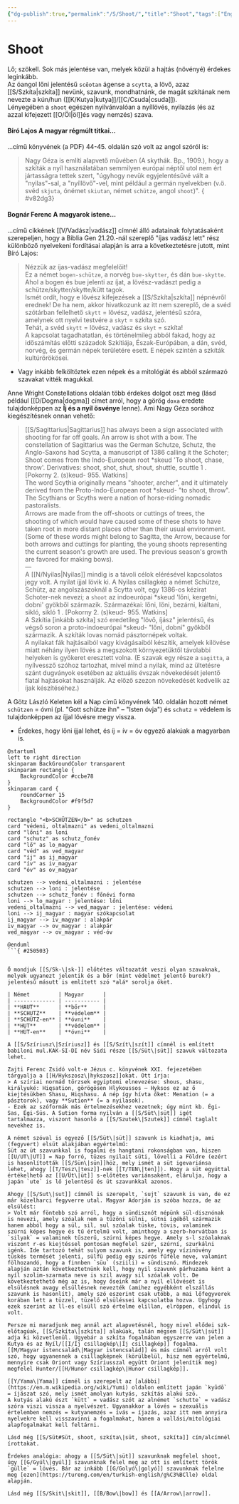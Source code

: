 ```yaml
---
{"dg-publish":true,"permalink":"/S/Shoot/","title":"Shoot","tags":["Englishtexttranslated"],"created":"2024-11-05T19:18","updated":"2025-06-07T19:14"}
---
```



# Shoot

Lő; szökell. Sok más jelentése van, melyek közül a hajtás (növényé) érdekes leginkább.  
Az óangol lőni jelentésű `scēotan` ágense a `scytta`, a lövő, azaz [[S/Szkíta\|szkíta]] nevünk, szavunk, mondhatnánk, de magát szkítának nem nevezte a kún/hun ([[K/Kutya\|kutya]]/[[C/Csuda\|csuda]]).  
Lényegében a `shoot` egészen nyilvánvalóan a nyíllövés, nyilazás (és az azzal kifejezett [[O/Öl\|öl]]és vagy nemzés) szava.  

#### Bíró Lajos A magyar régmúlt titkai...

...című könyvének (a PDF) 44-45. oldalán szó volt az angol szóról is:  
> Nagy Géza is említi alapvető művében (A skythák. Bp., 1909.), hogy a szkíták a nyíl használatában semmilyen európai néptől utol nem ért jártasságra tettek szert, "úgyhogy nevük egyjelentésűvé vált a "nyilas"-sal, a "nyíllövő"-vel, mint például a germán nyelvekben (v.ö. svéd `skjuta`, ónémet `skiutan`, német `schütze`, angol `shoot`)".
{ #v82dg3}


#### Bognár Ferenc A magyarok istene...

...című cikkének [[V/Vadász\|vadász]] címnél álló adatainak folytatásaként szerepeljen, hogy a Biblia Gen 21.20.-nál szereplő "íjas vadász lett" rész különböző nyelvekeni fordításai alapján is arra a következtetésre jutott, mint Bíró Lajos:  
> Nézzük az íjas-vadász megfelelőit!  
> Ez a német `bogen-schütze`, a norvég `bue-skytter`, és dán `bue-skytte`.  
> Ahol a bogen és bue jelenti az íjat, a lövész-vadászt pedig a schütze/skytter/skytte/kütt tagok.  
> Ismét ordít, hogy e lövész kifejezések a [[S/Szkíta\|szkíta]] népnévről erednek! De ha nem, akkor hivatkozunk az itt nem szereplő, de a svéd szótárban fellelhető `skytt` = lövész, vadász, jelentésű szóra, amelynek ott nyelvi testvére a `skyt` = szkíta szó.  
> Tehát, a svéd `skytt` = lövész, vadász és `skyt` = szkíta!  
> A kapcsolat tagadhatatlan, és történelmileg abból fakad, hogy az időszámítás előtti századok Szkítiája, Észak-Európában, a dán, svéd, norvég, és germán népek területére esett. E népek szintén a szkíták kultúrörökösei.  
- Vagy inkább felköltöztek ezen népek és a mitológiát és abból származó szavakat vitték magukkal.

Anne Wright Constellations oldalán több érdekes dolgot oszt meg (lásd például [[D/Dogma\|dogma]] címet arról, hogy a görög `doxa` eredete tulajdonképpen az **Íj és a nyíl ösvénye** lenne). Ami Nagy Géza sorához kiegészítésnek onnan vehető:  
> [[S/Sagittarius\|Sagittarius]] has always been a sign associated with shooting for far off goals. An arrow is shot with a bow. The constellation of Sagittarius was the German Schutze, Schutz, the Anglo-Saxons had Scytta, a manuscript of 1386 calling it the Schoter; Shoot comes from the Indo-European root \*skeud 'To shoot, chase, throw'. Derivatives: shoot, shot, shut, shout, shuttle, scuttle 1 . \[Pokorny 2. (s)keud- 955. Watkins\]  
> The word Scythia originally means "shooter, archer", and it ultimately derived from the Proto-Indo-European root \*skeud- "to shoot, throw". The Scythians or Scyths were a nation of horse-riding nomadic pastoralists.  
> Arrows are made from the oﬀ-shoots or cuttings of trees, the shooting of which would have caused some of these shots to have taken root in more distant places other than their usual environment. (Some of these words might belong to Sagitta, the Arrow, because for both arrows and cuttings for planting, the young shoots representing the current season's growth are used. The previous season's growth are favored for making bows).  
> —  
> A [[N/Nyilas\|Nyilas]] mindig is a távoli célok elérésével kapcsolatos jegy volt. A nyilat íjjal lövik ki. A Nyilas csillagkép a német Schütze, Schütz, az angolszászoknál a Scytta volt, egy 1386-os kézirat Schoter-nek nevezi; a `shoot` az indoeurópai \*skeud 'lőni, kergetni, dobni' gyökből származik. Származékai: lőni, lőni, bezárni, kiáltani, sikló, sikló 1 . \[Pokorny 2. (s)keud- 955. Watkins\]  
> A Szkítia \[inkább szkíta\] szó eredetileg "lövő, íjász" jelentésű, és végső soron a proto-indoeurópai \*skeud- "lőni, dobni" gyökből származik. A szkíták lovas nomád pásztornépek voltak.  
> A nyilakat fák hajtásaiból vagy kivágásaiból készítik, amelyek kilövése miatt néhány ilyen lövés a megszokott környezetüktől távolabbi helyeken is gyökeret eresztett volna. (E szavak egy része a `sagitta`, a nyílvessző szóhoz tartozhat, mivel mind a nyilak, mind az ültetésre szánt dugványok esetében az aktuális évszak növekedését jelentő fiatal hajtásokat használják. Az előző szezon növekedését kedvelik az íjak készítéséhez.)  

A Götz László Keleten kél a Nap című könyvének 140. oldalán hozott német `schützen` = óvni (pl. "Gott schütze ihn" – "Isten óvja") és `schutz` = védelem is tulajdonképpen az íjjal lövésre megy vissza.
- Érdekes, hogy lőni íjjal lehet, és íj = ív = óv egyező alakúak a magyarban is.
```plantuml-svg
@startuml
left to right direction
skinparam BackGroundColor transparent
skinparam rectangle {
    BackgroundColor #ccbe78
}
skinparam card {
    roundCorner 15
    BackgroundColor #f9f5d7
}

rectangle "<b>SCHÜTZEN</b>" as schutzen
card "védeni, oltalmazni" as vedeni_oltalmazni
card "lőni" as loni
card "schutz" as schutz_fonév
card "lő" as lo_magyar
card "véd" as ved_magyar
card "íj" as ij_magyar
card "ív" as iv_magyar
card "óv" as ov_magyar

schutzen --> vedeni_oltalmazni : jelentése
schutzen --> loni : jelentése
schutzen --> schutz_fonév : főnévi forma
loni --> lo_magyar : jelentése: lőni
vedeni_oltalmazni --> ved_magyar : jelentése: védeni
loni --> ij_magyar : magyar szókapcsolat
ij_magyar --> iv_magyar : alakpár
iv_magyar --> ov_magyar : alakpár
ved_magyar --> ov_magyar : véd-óv

@enduml
```{ #250503}


Ő mondjuk [[S/Sk-\|sk-]] előtétes változatát veszi olyan szavaknak, melyek ugyanezt jelentik és a bőr (mint védelmet jelentő burok?) jelentésű másutt is említett szó *alá* sorolja őket.  

| Német         | Magyar      |
| ------------- | ----------- |
| **HAUT**      | **bőr**     |
| **SCHUTZ**    | **védelem** |
| **SCHÜTZ-en** | **óvni**    |
| **HUT**       | **védelem** |
| **HÜT-en**    | **óvni**    |

A [[S/Szíriusz\|Szíriusz]] és [[S/Szít\|szít]] címnél is említett babiloni mul.KAK-SI-DI név Sidi része [[S/Süt\|süt]] szavuk változata lehet.  

Zajti Ferenc Zsidó volt-e Jézus c. könyvének XXI. fejezetében tárgyalja a [[H/Hykszosz\|hykszosz]]okat. Ott írja:  
> A szíriai normád törzsek egyiptomi elnevezése: shous, shasu, királyuké: Hiqsation, görögösen Hlykoussos – Hyksos ez az ő kiejtésükben Shasu, Hiqshasu. A nép így hívta őket: Menation (= a pásztorok), vagy **Sution** (= a nyilasok).  
- Ezek az szóformák más értelmezésekhez vezetnek; úgy mint kb. Égi-Sas, Égi-Süs. A Sution forma nyilván a [[S/Süt\|süt]] igét tartalmazza, viszont hasonló a [[S/Szutek\|Szutek]] címnél taglalt nevekhez is.

A német szóval is egyező [[S/Süt\|süt]] szavunk is kiadhatja, ami (fegyvert) elsüt alakjában egyértelmű:  
Süt az üt szavunkkal is fogalmi és hangtani rokonságban van, hiszen [[U/UT\|UT]] = Nap forró, tüzes nyilait süti, lövelli a Földre (ezért is hasonlították [[S/Sün\|sün]]höz, mely ismét a süt igevariánsa lehet, ahogy [[T/Tesz\|tesz]]-nek [[T/TEN\|ten]]). Hogy a süt egyúttal értékelhető az [[U/Üt\|üt]] s-előtétes variánsaként, elárulja, hogy a japán `ute` is lő jelentésű és üt szavunkkal azonos.  

Ahogy [[S/Sut\|sut]] címnél is szerepelt, `sujt` szavunk is van, de ez már közelharci fegyverre utal. Magyar Adorján is szóba hozza, de az elsülést:  
> Volt már föntebb szó arról, hogy a sündisznót népünk sül-disznónak is nevezi, amely szóalak nem a tűzöni sülni, sütni igéből származik hanem abból hogy a sül, sil, sul szóalak tüske, tövis, valaminek szúrni képes hegye és tű értelmű volt, aminthogy a szerb-horvátban is `silyak` = valaminek tűszerű, szúrni képes hegye. Amely s-l szóalaknak viszont r-es kiejtéssel pontosan megfelel szúr, szúrní, szurkálni igénk. Ide tartozó tehát sulyom szavunk is, amely egy vízinövény tüskés termését jelenti, sülfü pedig egy szúrós fűféle neve, valamint fölhozandó, hogy a finnben `süu` (sziili) = sündisznó. Mindezek alapján aztán következtetnünk kell, hogy nyil szavunk párhuzama ként a nyíl szolim-szarmata neve is szil avagy sil szóalak volt. De következtethető még az is, hogy őseink már a nyíl ellövését is elsülésnek avagy elsüllésnek nevezték (amihez egyébként elszállás szavunk is hasonlít), amely szó eszerint csak utóbb, a mai lőfegyverek korában lett a tüzzel, tüzelő elsüléssei kapcsolatba hozva. Úgyhogy ezek szerint az ll-es elsüll szó értelme elillan, elröppen, elindul is volt.  

Persze mi maradjunk meg annál azt alapvetésnél, hogy mivel elődei szk- előtagúak, [[S/Szkíta\|szkíta]] alakúak, talán mégsem [[S/Süt\|süt]] adja ki közvetlenül. Ugyebár a szkíta fogalmában egyszerre van jelen a Kutya és az Nyíl/[[I/Íj csillagkép\|Íj csillagkép]] fogalma. [[M/Magyar istencsalád\|Magyar istencsalád]] és más címnél arról volt szó, hogy ugyanennek a csillagképnek (körülbelül, hisz nem egyértelmű, mennyire csak Oriont vagy Szíriusszal együtt Oriont jelenítik meg) megfelel Hunter/[[H/Hunor csillagkép\|Hunor csillagkép]].  

[[Y/Yama\|Yama]] címnél is szerepelt az [alábbi](https://en.m.wikipedia.org/wiki/Yumi) oldalon említett japán `kyūdō` = íjászat szó, mely ismét amolyan kutyás, szkítás alakú szó.  
A kutyás alakú észt `kütt` = vadász szót az alnémet `schutte` = vadász szóra viszi vissza a nyelvészet. Ugyanakkor a lövés = szexuális értelemben nemzés = kutyanemzés = ívás = íjazás, azaz itt nem annyira nyelvekre kell visszavinni a fogalmakat, hanem a vallási/mitológiai alapfogalmakat kell feltárni.  

Lásd még [[S/Süt#Süt, shoot, szkíta\|süt, shoot, szkíta]] cím/alcímnél írottakat.  

Érdekes analógia: ahogy a [[S/Süt\|süt]] szavunknak megfelel shoot, úgy [[G/Gyúl\|gyúl]] szavunknak felel meg az ott is említett török `gülle` = lövés. Bár az inkább [[G/Golyó\|golyó]] szavunknak felelne meg [ezen](https://tureng.com/en/turkish-english/g%C3%BClle) oldal alapján.  

Lásd még [[S/Skit\|skit]], [[B/Bow\|bow]] és [[A/Arrow\|arrow]].   